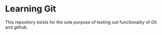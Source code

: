 # Learning Git
This repository exists for the sole purpose of testing out functionality of Git and github. 
